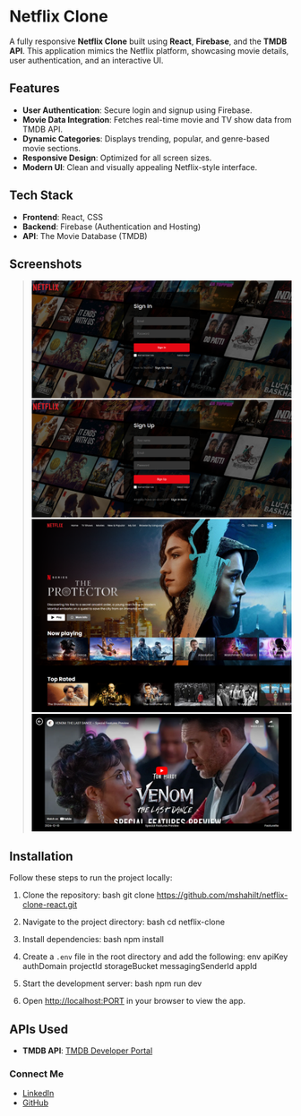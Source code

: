 # Netflix Clone

A fully responsive **Netflix Clone** built using **React**, **Firebase**, and the **TMDB API**. This application mimics the Netflix platform, showcasing movie details, user authentication, and an interactive UI.

## Features

- **User Authentication**: Secure login and signup using Firebase.
- **Movie Data Integration**: Fetches real-time movie and TV show data from TMDB API.
- **Dynamic Categories**: Displays trending, popular, and genre-based movie sections.
- **Responsive Design**: Optimized for all screen sizes.
- **Modern UI**: Clean and visually appealing Netflix-style interface.

## Tech Stack

- **Frontend**: React, CSS
- **Backend**: Firebase (Authentication and Hosting)
- **API**: The Movie Database (TMDB)

## Screenshots
> ![Sign In page Screenshot](https://github.com/mshahilt/utility/blob/main/Netflix-Signin.png)
> ![Sign Up page Screenshot](https://github.com/mshahilt/utility/blob/main/Netflix-Signup.png)
> ![Homepage Screenshot](https://github.com/mshahilt/utility/blob/main/Netflix-Home.png)
> ![Video player Screenshot](https://github.com/mshahilt/utility/blob/main/Netflix-Player.png)

## Installation

Follow these steps to run the project locally:

1. Clone the repository:
   bash
   git clone https://github.com/mshahilt/netflix-clone-react.git
   

2. Navigate to the project directory:
   bash
   cd netflix-clone

3. Install dependencies:
   bash
   npm install

4. Create a `.env` file in the root directory and add the following:
   env
    apiKey
    authDomain
    projectId
    storageBucket
    messagingSenderId
    appId
   

5. Start the development server:
   bash
   npm run dev

6. Open [http://localhost:PORT](http://localhost:PORT) in your browser to view the app.

## APIs Used

- **TMDB API**: [TMDB Developer Portal](https://developer.themoviedb.org/docs/getting-started)

### Connect Me

- [LinkedIn](www.linkedin.com/in/mohammed-shahil-t-967b42288)
- [GitHub](https://github.com/mshahilt)
